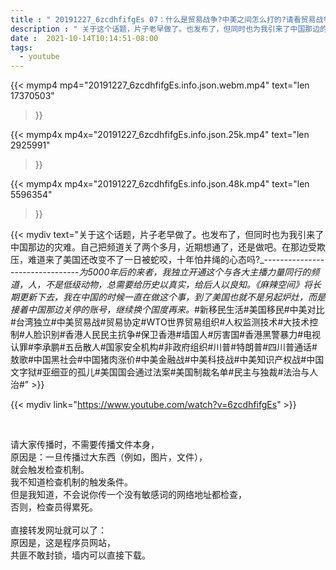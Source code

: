 ```yaml
---
title : " 20191227_6zcdhfifgEs 07：什么是贸易战争?中美之间怎么打的?请看贸易战争之逆顺差。川普散打（胜），习近平太极（输）。#中美贸易战#贸易差#贸易战争#川普 "
description : " 关于这个话题，片子老早做了。也发布了，但同时也为我引来了中国那边的灾难。自己把频道关了两个多月，近期想通了，还是做吧。在那边受欺压，难道来了美国还改变不了一日被蛇咬，十年怕井绳的心态吗?_--------------------------------_为5000年后的来者，我独立开通这个与各大主播力量同行的频道，人，不是低级动物，总需要给历史以真实，给后人以良知。《麻辣空间》将长期更新下去，我在中国的时候一直在做这个事，到了美国也就不是另起炉灶，而是接着中国那边关停的账号，继续换个国度再来。_#新移民生活#美国移民#中美对比#台湾独立#中美贸易战#贸易协定#WTO世界贸易组织#人权监测技术#大技术控制#人脸识别#香港人民民主抗争#保卫香港#墙国人#厉害国#香港黑警暴力#电视认罪#李承鹏#五岳散人#国家安全机构#非政府组织#川普#特朗普#四川普通话#敖歌#中国黑社会#中国猪肉涨价#中美金融战#中美科技战#中美知识产权战#中国文字狱#亚细亚的孤儿#美国国会通过法案#美国制裁名单#民主与独裁#法治与人治# "
date :  2021-10-14T10:14:51-08:00
tags:
  - youtube
---
```


{{< mymp4 mp4="20191227_6zcdhfifgEs.info.json.webm.mp4" 
text="len 17370503"
>}}

{{< mymp4x  mp4x="20191227_6zcdhfifgEs.info.json.25k.mp4"
text="len 2925991"
>}}

{{< mymp4x  mp4x="20191227_6zcdhfifgEs.info.json.48k.mp4"
text="len 5596354"
>}}


{{< mydiv text="关于这个话题，片子老早做了。也发布了，但同时也为我引来了中国那边的灾难。自己把频道关了两个多月，近期想通了，还是做吧。在那边受欺压，难道来了美国还改变不了一日被蛇咬，十年怕井绳的心态吗?_--------------------------------_为5000年后的来者，我独立开通这个与各大主播力量同行的频道，人，不是低级动物，总需要给历史以真实，给后人以良知。《麻辣空间》将长期更新下去，我在中国的时候一直在做这个事，到了美国也就不是另起炉灶，而是接着中国那边关停的账号，继续换个国度再来。_#新移民生活#美国移民#中美对比#台湾独立#中美贸易战#贸易协定#WTO世界贸易组织#人权监测技术#大技术控制#人脸识别#香港人民民主抗争#保卫香港#墙国人#厉害国#香港黑警暴力#电视认罪#李承鹏#五岳散人#国家安全机构#非政府组织#川普#特朗普#四川普通话#敖歌#中国黑社会#中国猪肉涨价#中美金融战#中美科技战#中美知识产权战#中国文字狱#亚细亚的孤儿#美国国会通过法案#美国制裁名单#民主与独裁#法治与人治#" >}}
<br>

{{< mydiv link="https://www.youtube.com/watch?v=6zcdhfifgEs" >}}


<br>

请大家传播时，不需要传播文件本身，<br>
原因是：一旦传播过大东西（例如，图片，文件），<br>
就会触发检查机制。<br>
我不知道检查机制的触发条件。<br>
但是我知道，不会说你传一个没有敏感词的网络地址都检查，<br>
否则，检查员得累死。<br><br>
直接转发网址就可以了：<br>
原因是，这是程序员网站，<br>
共匪不敢封锁，墙内可以直接下载。


